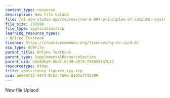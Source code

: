 ```yaml
---
content_type: resource
description: New file Uplaod
file: /ol-ocw-studio-app/courses/res-6-004-principles-of-computer-system-design-an-introduction-spring-2009/ae959f3244f40fb2760dd102a7745299_consistency_figures_key.zip
file_size: 237699
file_type: application/zip
learning_resource_types:
- Online Textbook
license: https://creativecommons.org/licenses/by-nc-sa/4.0/
ocw_type: OCWFile
parent_title: Online Textbook
parent_type: SupplementalResourceSection
parent_uid: b4e8d5a9-0bdf-6cd9-d3f9-716855fa7b12
resourcetype: Other
title: consistency_figures_key.zip
uid: ae959f32-44f4-0fb2-760d-d102a7745299
---
```

New file Uplaod